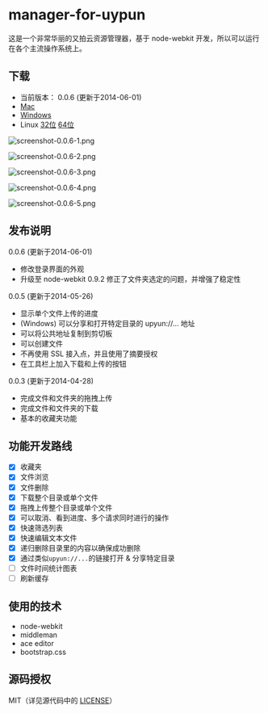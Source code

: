 manager-for-uypun
=====

这是一个非常华丽的又拍云资源管理器，基于 node-webkit 开发，所以可以运行在各个主流操作系统上。

下载
------

* 当前版本： 0.0.6 (更新于2014-06-01)
* [Mac](http://micyin.b0.upaiyun.com/manager-for-upyun/manager-for-upyun-0.0.6-osx.zip)
* [Windows](http://micyin.b0.upaiyun.com/manager-for-upyun/manager-for-upyun-0.0.6-win32.exe)
* Linux [32位](http://micyin.b0.upaiyun.com/manager-for-upyun/manager-for-upyun-0.0.6-linux-ia32.zip) [64位](http://micyin.b0.upaiyun.com/manager-for-upyun/manager-for-upyun-0.0.6-linux-x64.zip)

![screenshot-0.0.6-1.png](http://micyin.b0.upaiyun.com/manager-for-upyun/screenshot-0.0.6-1.png)

![screenshot-0.0.6-2.png](http://micyin.b0.upaiyun.com/manager-for-upyun/screenshot-0.0.6-2.png)

![screenshot-0.0.6-3.png](http://micyin.b0.upaiyun.com/manager-for-upyun/screenshot-0.0.6-3.png)

![screenshot-0.0.6-4.png](http://micyin.b0.upaiyun.com/manager-for-upyun/screenshot-0.0.6-4.png)

![screenshot-0.0.6-5.png](http://micyin.b0.upaiyun.com/manager-for-upyun/screenshot-0.0.6-5.png)

发布说明
------

0.0.6 (更新于2014-06-01)

* 修改登录界面的外观
* 升级至 node-webkit 0.9.2 修正了文件夹选定的问题，并增强了稳定性

0.0.5 (更新于2014-05-26)

* 显示单个文件上传的进度
* (Windows) 可以分享和打开特定目录的 upyun://... 地址
* 可以将公共地址复制到剪切板
* 可以创建文件
* 不再使用 SSL 接入点，并且使用了摘要授权
* 在工具栏上加入下载和上传的按钮

0.0.3 (更新于2014-04-28)

* 完成文件和文件夹的拖拽上传
* 完成文件和文件夹的下载
* 基本的收藏夹功能

功能开发路线
------

- [x] 收藏夹
- [x] 文件浏览
- [x] 文件删除
- [x] 下载整个目录或单个文件
- [x] 拖拽上传整个目录或单个文件
- [x] 可以取消、看到进度、多个请求同时进行的操作
- [x] 快速筛选列表
- [x] 快速编辑文本文件
- [x] 递归删除目录里的内容以确保成功删除
- [x] 通过类似`upyun://...`的链接打开 & 分享特定目录
- [ ] 文件时间统计图表
- [ ] 刷新缓存

使用的技术
------

* node-webkit
* middleman
* ace editor
* bootstrap.css

源码授权
------

MIT（详见源代码中的 [LICENSE](LICENSE)）
